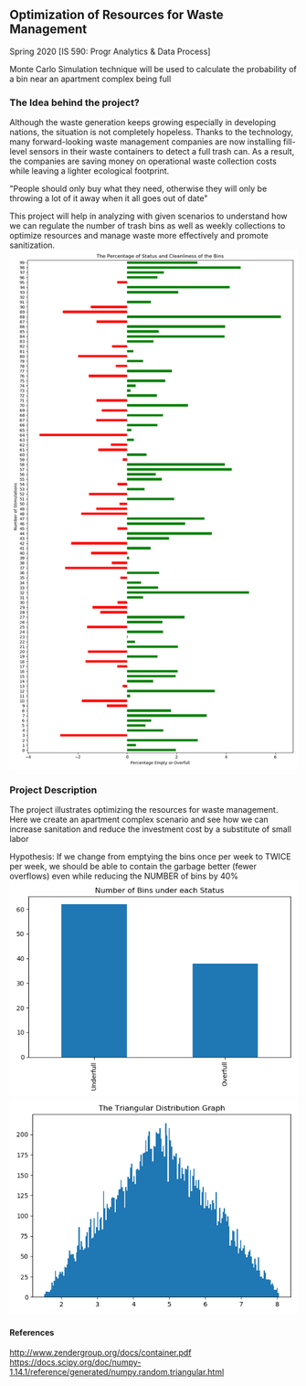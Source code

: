 ## **Optimization of Resources for Waste Management**

Spring 2020 [IS 590: Progr Analytics & Data Process]

Monte Carlo Simulation technique will be used to calculate the probability of a bin near an apartment complex being full

### **The Idea behind the project?**

Although the waste generation keeps growing especially in developing nations, the situation is not completely hopeless. 
Thanks to the technology, many forward-looking waste management companies are now installing fill-level sensors in their waste containers to detect a full trash can. 
As a result, the companies are saving money on operational waste collection costs while leaving a lighter ecological footprint.

"People should only buy what they need, otherwise they will only be throwing a lot of it away when it all goes out of date"

This project will help in analyzing with given scenarios to understand how we can regulate the number of trash bins as well as weekly collections to optimize resources and manage waste more effectively and promote sanitization.
![](myplot.png)
### **Project Description**

The project illustrates optimizing the resources for waste management. Here we create an apartment complex scenario and see how we can increase sanitation and reduce the investment cost by a substitute of small labor

Hypothesis: If we change from emptying the bins once per week to TWICE per week, we should be able to contain the garbage better (fewer overflows) even while reducing the NUMBER of bins by 40%
![](myplot3.png)
![](myplot2.png)
#### **References**
http://www.zendergroup.org/docs/container.pdf
https://docs.scipy.org/doc/numpy-1.14.1/reference/generated/numpy.random.triangular.html
